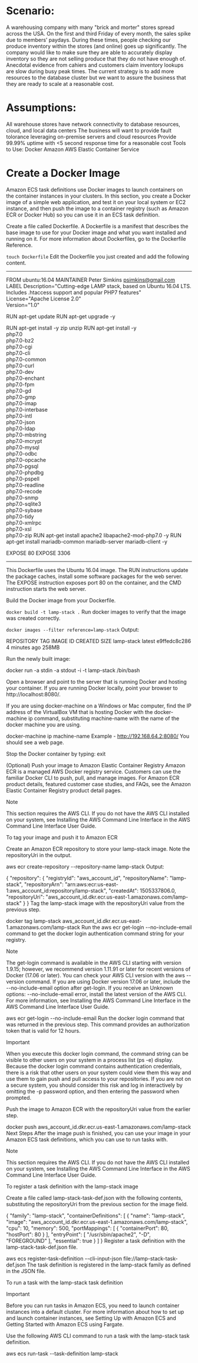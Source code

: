 # Scenario: 
A warehousing company with many "brick and morter" stores spread across the USA. On the first and third Friday of every month, the sales spike due to members’ paydays. During these times, people checking our produce inventory within the stores (and online) goes up significantly. The company would like to make sure they are able to accurately display inventory so they are not selling produce that they do not have enough of. Anecdotal evidence from cahiers and customers claim inventory lookups are slow during busy peak times. The current strategy is to add more resources to the database cluster but we want to assure the business that they are ready to scale at a reasonable cost.

 

# Assumptions:
All warehouse stores have network connectivity to database resources, cloud, and local data centers
The business will want to provide fault tolorance leveraging on-premise servers and cloud resources
 Provide 99.99% uptime with <5 second response time for a reasonable cost
 Tools to Use:
Docker
Amazon AWS Elastic Container Service

# Create a Docker Image
Amazon ECS task definitions use Docker images to launch containers on the container instances in your clusters. In this section, you create a Docker image of a simple web application, and test it on your local system or EC2 instance, and then push the image to a container registry (such as Amazon ECR or Docker Hub) so you can use it in an ECS task definition.

Create a file called Dockerfile. A Dockerfile is a manifest that describes the base image to use for your Docker image and what you want installed and running on it. For more information about Dockerfiles, go to the Dockerfile Reference.

```touch Dockerfile```
Edit the Dockerfile you just created and add the following content.

---

FROM ubuntu:16.04
MAINTAINER Peter Simkins <psimkins@gmail.com>
LABEL Description="Cutting-edge LAMP stack, based on Ubuntu 16.04 LTS. Includes .htaccess support and popular PHP7 features" \
	License="Apache License 2.0" \
	Version="1.0"

RUN apt-get update
RUN apt-get upgrade -y

RUN apt-get install -y zip unzip
RUN apt-get install -y \
	php7.0 \
	php7.0-bz2 \
	php7.0-cgi \
	php7.0-cli \
	php7.0-common \
	php7.0-curl \
	php7.0-dev \
	php7.0-enchant \
	php7.0-fpm \
	php7.0-gd \
	php7.0-gmp \
	php7.0-imap \
	php7.0-interbase \
	php7.0-intl \
	php7.0-json \
	php7.0-ldap \
	php7.0-mbstring \
	php7.0-mcrypt \
	php7.0-mysql \
	php7.0-odbc \
	php7.0-opcache \
	php7.0-pgsql \
	php7.0-phpdbg \
	php7.0-pspell \
	php7.0-readline \
	php7.0-recode \
	php7.0-snmp \
	php7.0-sqlite3 \
	php7.0-sybase \
	php7.0-tidy \
	php7.0-xmlrpc \
	php7.0-xsl \
	php7.0-zip
RUN apt-get install apache2 libapache2-mod-php7.0 -y
RUN apt-get install mariadb-common mariadb-server mariadb-client -y

EXPOSE 80
EXPOSE 3306


---
This Dockerfile uses the Ubuntu 16.04 image. The RUN instructions update the package caches, install some software packages for the web server. The EXPOSE instruction exposes port 80 on the container, and the CMD instruction starts the web server.

Build the Docker image from your Dockerfile.

```docker build -t lamp-stack .```
Run docker images to verify that the image was created correctly.

```docker images --filter reference=lamp-stack```
Output:

REPOSITORY          TAG                 IMAGE ID            CREATED             SIZE
lamp-stack         latest              e9ffedc8c286        4 minutes ago       258MB

Run the newly built image:

docker run -a stdin -a stdout -i -t lamp-stack /bin/bash


Open a browser and point to the server that is running Docker and hosting your container.
If you are running Docker locally, point your browser to http://localhost:8080/.

If you are using docker-machine on a Windows or Mac computer, find the IP address of the VirtualBox VM that is hosting Docker with the docker-machine ip command, substituting machine-name with the name of the docker machine you are using.

docker-machine ip machine-name
Example - http://192.168.64.2:8080/
You should see a web page.

Stop the Docker container by typing: exit

(Optional) Push your image to Amazon Elastic Container Registry
Amazon ECR is a managed AWS Docker registry service. Customers can use the familiar Docker CLI to push, pull, and manage images. For Amazon ECR product details, featured customer case studies, and FAQs, see the Amazon Elastic Container Registry product detail pages.

Note

This section requires the AWS CLI. If you do not have the AWS CLI installed on your system, see Installing the AWS Command Line Interface in the AWS Command Line Interface User Guide.

To tag your image and push it to Amazon ECR

Create an Amazon ECR repository to store your lamp-stack image. Note the repositoryUri in the output.

aws ecr create-repository --repository-name lamp-stack
Output:

{
    "repository": {
        "registryId": "aws_account_id",
        "repositoryName": "lamp-stack",
        "repositoryArn": "arn:aws:ecr:us-east-1:aws_account_id:repository/lamp-stack",
        "createdAt": 1505337806.0,
        "repositoryUri": "aws_account_id.dkr.ecr.us-east-1.amazonaws.com/lamp-stack"
    }
}
Tag the lamp-stack image with the repositoryUri value from the previous step.

docker tag lamp-stack aws_account_id.dkr.ecr.us-east-1.amazonaws.com/lamp-stack
Run the aws ecr get-login --no-include-email command to get the docker login authentication command string for your registry.

Note

The get-login command is available in the AWS CLI starting with version 1.9.15; however, we recommend version 1.11.91 or later for recent versions of Docker (17.06 or later). You can check your AWS CLI version with the aws --version command. If you are using Docker version 17.06 or later, include the --no-include-email option after get-login. If you receive an Unknown options: --no-include-email error, install the latest version of the AWS CLI. For more information, see Installing the AWS Command Line Interface in the AWS Command Line Interface User Guide.

aws ecr get-login --no-include-email
Run the docker login command that was returned in the previous step. This command provides an authorization token that is valid for 12 hours.

Important

When you execute this docker login command, the command string can be visible to other users on your system in a process list (ps -e) display. Because the docker login command contains authentication credentials, there is a risk that other users on your system could view them this way and use them to gain push and pull access to your repositories. If you are not on a secure system, you should consider this risk and log in interactively by omitting the -p password option, and then entering the password when prompted.

Push the image to Amazon ECR with the repositoryUri value from the earlier step.

docker push aws_account_id.dkr.ecr.us-east-1.amazonaws.com/lamp-stack
Next Steps
After the image push is finished, you can use your image in your Amazon ECS task definitions, which you can use to run tasks with.

Note

This section requires the AWS CLI. If you do not have the AWS CLI installed on your system, see Installing the AWS Command Line Interface in the AWS Command Line Interface User Guide.

To register a task definition with the lamp-stack image

Create a file called lamp-stack-task-def.json with the following contents, substituting the repositoryUri from the previous section for the image field.

{
    "family": "lamp-stack",
    "containerDefinitions": [
        {
            "name": "lamp-stack",
            "image": "aws_account_id.dkr.ecr.us-east-1.amazonaws.com/lamp-stack",
            "cpu": 10,
            "memory": 500,
            "portMappings": [
                {
                    "containerPort": 80,
                    "hostPort": 80
                }
            ],
            "entryPoint": [
                "/usr/sbin/apache2",
                "-D",
                "FOREGROUND"
            ],
            "essential": true
        }
    ]
}
Register a task definition with the lamp-stack-task-def.json file.

aws ecs register-task-definition --cli-input-json file://lamp-stack-task-def.json
The task definition is registered in the lamp-stack family as defined in the JSON file.

To run a task with the lamp-stack task definition

Important

Before you can run tasks in Amazon ECS, you need to launch container instances into a default cluster. For more information about how to set up and launch container instances, see Setting Up with Amazon ECS and Getting Started with Amazon ECS using Fargate.

Use the following AWS CLI command to run a task with the lamp-stack task definition.

aws ecs run-task --task-definition lamp-stack
